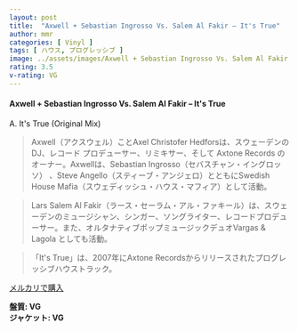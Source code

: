 ```yaml
---
layout: post
title:  "Axwell + Sebastian Ingrosso Vs. Salem Al Fakir – It's True"
author: mmr
categories: [ Vinyl ]
tags: [ ハウス, プログレッシブ ]
image: ../assets/images/Axwell + Sebastian Ingrosso Vs. Salem Al Fakir – It's True.jpg
rating: 3.5
v-rating: VG
---
```


#### Axwell + Sebastian Ingrosso Vs. Salem Al Fakir – It's True

A. It's True (Original Mix)

> Axwell（アクスウェル）ことAxel Christofer Hedforsは、スウェーデンの DJ、レコード プロデューサー、リミキサー、そして Axtone Records のオーナー。Axwellは、Sebastian Ingrosso（セバスチャン・イングロッソ） 、Steve Angello（スティーブ・アンジェロ）とともにSwedish House Mafia（スウェディッシュ・ハウス・マフィア）として活動。

> Lars Salem Al Fakir（ラース・セーラム・アル・ファキール）は、スウェーデンのミュージシャン、シンガー、ソングライター、レコードプロデューサー。また、オルタナティブポップミュージックデュオVargas & Lagola としても活動。

> 「It's True」は、2007年にAxtone Recordsからリリースされたプログレッシブハウストラック。

[メルカリで購入](https://jp.mercari.com/item/m99195071709)

<div class="mt-4 mb-4 d-flex align-items-center">
<strong class="mr-1">盤質: VG</strong>
</div>
<div class="mt-4 mb-4 d-flex align-items-center">
<strong class="mr-1">ジャケット: VG</strong>
</div>
